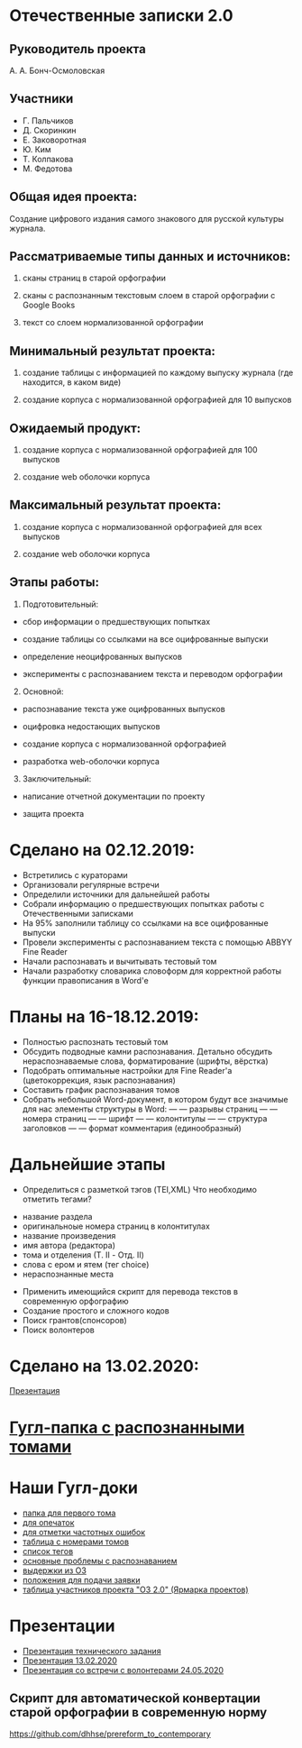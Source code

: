 # Отечественные записки 2.0
## Руководитель проекта
 А. А. Бонч-Осмоловская
## Участники
* Г. Пальчиков
* Д. Скоринкин
* Е. Заковоротная
* Ю. Ким
* Т. Колпакова
* М. Федотова

## Общая идея проекта:
Создание цифрового издания самого знакового для русской культуры журнала.

## Рассматриваемые типы данных и источников:
1. сканы страниц в старой орфографии

2. сканы с распознанным текстовым слоем в старой орфографии с Google Books

3. текст со слоем нормализованной орфографии

## Минимальный результат проекта:
1. создание таблицы с информацией по каждому выпуску журнала (где находится, в каком виде)

2. создание корпуса с нормализованной орфографией для 10 выпусков

## Ожидаемый продукт:
1. создание корпуса с нормализованной орфографией для 100 выпусков

2. создание  web оболочки корпуса

## Максимальный результат проекта:
1. создание корпуса с нормализованной орфографией для всех выпусков

2. создание  web оболочки корпуса

## Этапы работы:
1. Подготовительный:

* сбор информации о предшествующих попытках

* создание таблицы со ссылками на все оцифрованные выпуски

* определение неоцифрованных выпусков

* эксперименты с распознаванием текста и переводом орфографии

2. Основной:

* распознавание текста уже оцифрованных выпусков

* оцифровка недостающих выпусков

* создание корпуса с нормализованной орфографией

* разработка web-оболочки корпуса

3. Заключительный:

* написание отчетной документации по проекту

* защита проекта

# Сделано на 02.12.2019:

* Встретились с кураторами
* Организовали регулярные встречи
* Определили источники для дальнейшей работы
* Собрали информацию о предшествующих попытках работы с Отечественными записками
* На 95% заполнили таблицу со ссылками на все оцифрованные выпуски
* Провели эксперименты с распознаванием текста с помощью ABBYY Fine Reader
* Начали распознавать и вычитывать тестовый том
* Начали разработку словарика словоформ для корректной работы функции правописания в Word'e

# Планы на 16-18.12.2019: 
* Полностью распознать тестовый том
* Обсудить подводные камни распознавания. Детально обсудить нераспознаваемые слова, форматирование (шрифты, вёрстка)
* Подобрать оптимальные настройки для Fine Reader'a (цветокоррекция, язык распознавания)
* Составить график распознавания томов
* Собрать небольшой Word-документ, в котором будут все значимые для нас элементы структуры в Word:
— — разрывы страниц
— — номера страниц
— — шрифт
— — колонтитулы
— — структура заголовков
— — формат комментария (единообразный)


# Дальнейшие этапы
* Определиться с разметкой тэгов (TEI,XML)
Что необходимо отметить тегами?
- название раздела
- оригинальноые номера страниц в колонтитулах
- название произведения
- имя автора (редактора)
- тома и отделения (Т. II - Отд. II)
- слова с ером и ятем (тег choice)
- нераспознанные места
* Применить имеющийся скрипт для перевода текстов в современную орфографию
* Создание простого и сложного кодов
* Поиск грантов(спонсоров)
* Поиск волонтеров

# Сделано на 13.02.2020:
[Презентация](https://docs.google.com/presentation/d/1Fu4CikONCPeAPrj7Qvp1b3t9ex8azgPdHeGFD9Szdr8/edit#slide=id.g52bdcee6c3_0_0)

# [Гугл-папка с распознанными томами](https://drive.google.com/drive/folders/17svGNpfBqkN_km5VC66Qec-Ck8_FXyrL)

# Наши Гугл-доки
- [папка для первого тома](https://drive.google.com/drive/u/0/folders/12pad-9EZRvJ2TcLsC4Vclv5KL0LNeeJ9)
- [для опечаток](https://docs.google.com/document/d/1YIW9JnEHyPXfiYjNLVXic4GCZ5krc5Rl-aWsaEcUZj8/edit)
- [для отметки частотных ошибок](https://docs.google.com/document/d/1EtkW6WYSqXvFNOa5Ciu0JSbnO6BjsyyRfBMeBtQD3pY/edit?usp=sharing)
- [таблица с номерами томов](https://docs.google.com/spreadsheets/d/1IiwFDuS5CN-La4fLHH_GnkegAll4KHnxhLJ2S8eJ46Y/edit?usp=sharing)
- [список тегов](https://docs.google.com/document/d/166ehlLOQG6A5BrfUWcwsMJR7k4vUdmSqboBPJ0PKkm8/edit)
- [основные проблемы с распознаванием](https://docs.google.com/document/d/1hxyunYEh6UzidO24GKbXRpQ3BVv1FK3dZhhH-iZOV8w/edit)
- [выдержки из ОЗ](https://docs.google.com/document/d/102HcgwrNVy2DrQeDVakcInLCf6LyfKkQ2VggL91pyUw/edit)
- [положения для подачи заявки](https://docs.google.com/document/d/1wHCsQd2EIRgeCWtShw4gby7YcmRbr5V_HvsnH6PUKW0/edit)
- [таблица участников проекта "ОЗ 2.0" (Ярмарка проектов)](https://docs.google.com/spreadsheets/d/1_dUaN1Qarl5qp1JPnn4QUNZFOLSFLX83M33zFnspxM0/edit?usp=sharing)

# Презентации
- [Презентация технического задания](https://docs.google.com/presentation/d/1o-GR7pnYCiljIjwS4WKwNQwBDLGqG6nIX5H8QdIlSNU/edit?usp=sharing)
- [Презентация 13.02.2020](https://docs.google.com/presentation/d/1Fu4CikONCPeAPrj7Qvp1b3t9ex8azgPdHeGFD9Szdr8/edit#slide=id.g52bdcee6c3_0_0)
- [Презентация со встречи с волонтерами 24.05.2020](https://docs.google.com/presentation/d/1j0B3WhtY4gf73sPdc0QWyXDNBs4fXpokZwCe9gbeteU/edit?usp=sharing)
## Скрипт для автоматической конвертации старой орфографии в современную норму
https://github.com/dhhse/prereform_to_contemporary
